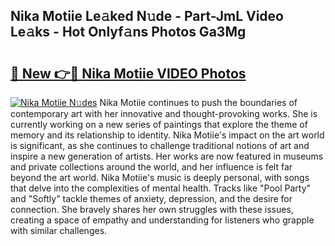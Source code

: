 ## Nika Motiie Le𝚊ked N𝚞de - Part-JmL Video Le𝚊ks - Hot Onlyf𝚊ns Photos Ga3Mg

# <h2><a href="http://ac20501.deff.icu/?id=Nika+Motiie">🔗 New 👉🔴 Nika Motiie VIDEO Photos</a></h2>

[![Nika Motiie N𝚞des](https://i.imgur.com/rIISA9y.gif)](http://ac20501.deff.icu/?id=Nika+Motiie)
Nika Motiie continues to push the boundaries of contemporary art with her innovative and thought-provoking works. She is currently working on a new series of paintings that explore the theme of memory and its relationship to identity. Nika Motiie's impact on the art world is significant, as she continues to challenge traditional notions of art and inspire a new generation of artists. Her works are now featured in museums and private collections around the world, and her influence is felt far beyond the art world. Nika Motiie's music is deeply personal, with songs that delve into the complexities of mental health. Tracks like "Pool Party" and "Softly" tackle themes of anxiety, depression, and the desire for connection. She bravely shares her own struggles with these issues, creating a space of empathy and understanding for listeners who grapple with similar challenges.
